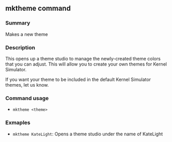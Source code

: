 ## mktheme command

### Summary

Makes a new theme

### Description

This opens up a theme studio to manage the newly-created theme colors that you can adjust. This will allow you to create your own themes for Kernel Simulator.

If you want your theme to be included in the default Kernel Simulator themes, let us know.

### Command usage

* `mktheme <theme>`

### Exmaples

* `mktheme KateLight`: Opens a theme studio under the name of KateLight